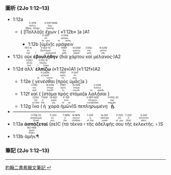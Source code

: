 ### 圖析 (2Jo 1:12–13)

- <rt>1:12a</rt> 
	- { <rt>[</rt><RUBY><ruby><ruby>Πολλὰ<rt>Many things</rt></ruby><rt>πολύς</rt></ruby><rt>A-APN</rt></RUBY><rt>]c</rt> <RUBY><ruby><ruby>*ἔχων*<rt>having</rt></ruby><rt>ἔχω</rt></ruby><rt>V-PAP-NSM</rt></RUBY> <rt>( </rt>«<rt>1:12b</rt>» <rt>]a</rt> }A1
		- <rt>1:12b</rt> <rt>[</rt><RUBY><ruby><ruby>ὑμῖν<rt>to you</rt></ruby><rt>σύ</rt></ruby><rt>P-2DP</rt></RUBY><rt>]c</rt> <RUBY><ruby><ruby>*γράφειν*<rt>to write,</rt></ruby><rt>γράφω</rt></ruby><rt>V-PAN</rt></RUBY> 
- <rt>1:12c</rt> <RUBY><ruby><ruby>οὐκ<rt>not</rt></ruby><rt>οὐ</rt></ruby><rt>PRT-N</rt></RUBY> <RUBY><ruby><ruby>**ἐβουλήθην**<rt>I purposed</rt></ruby><rt>βούλομαι</rt></ruby><rt>V-AOI-1S</rt></RUBY> (<RUBY><ruby><ruby>διὰ<rt>with</rt></ruby><rt>διά</rt></ruby><rt>PREP</rt></RUBY> <RUBY><ruby><ruby>χάρτου<rt>paper</rt></ruby><rt>χάρτης</rt></ruby><rt>N-GSM</rt></RUBY> <RUBY><ruby><ruby>καὶ<rt>and</rt></ruby><rt>καί</rt></ruby><rt>CONJ</rt></RUBY> <RUBY><ruby><ruby>μέλανος·<rt>ink;</rt></ruby><rt>μέλαν</rt></ruby><rt>N-GSN</rt></RUBY>)A2 
- <rt>1:12d</rt> <RUBY><ruby><ruby>ἀλλ᾽<rt>but</rt></ruby><rt>ἀλλά</rt></ruby><rt>CONJ</rt></RUBY> <RUBY><ruby><ruby>**ἐλπίζω**<rt>I hope</rt></ruby><rt>ἐλπίζω</rt></ruby><rt>V-PAI-1S</rt></RUBY> («<rt>1:12e</rt>»)A1 («<rt>1:12f</rt>»)A2
	- <rt>1:12e</rt> { <RUBY><ruby><ruby>*γενέσθαι*<rt>to come</rt></ruby><rt>γίνομαι</rt></ruby><rt>V-2ADN</rt></RUBY> <rt>[</rt><RUBY><ruby><ruby>πρὸς<rt>to</rt></ruby><rt>πρός</rt></ruby><rt>PREP</rt></RUBY> <RUBY><ruby><ruby>ὑμᾶς<rt>you,</rt></ruby><rt>σύ</rt></ruby><rt>P-2AP</rt></RUBY><rt>]a</rt> }
	- <rt>1:12f</rt> <RUBY><ruby><ruby>καὶ<rt>and</rt></ruby><rt>καί</rt></ruby><rt>CONJ</rt></RUBY> { <rt>[</rt><RUBY><ruby><ruby>στόμα<rt>mouth</rt></ruby><rt>στόμα</rt></ruby><rt>N-ASN</rt></RUBY> <RUBY><ruby><ruby>πρὸς<rt>to</rt></ruby><rt>πρός</rt></ruby><rt>PREP</rt></RUBY> <RUBY><ruby><ruby>στόμα<rt>mouth</rt></ruby><rt>στόμα</rt></ruby><rt>N-ASN</rt></RUBY><rt>]a</rt> <RUBY><ruby><ruby>*λαλῆσαι*<rt>to speak,</rt></ruby><rt>λαλέω</rt></ruby><rt>V-AAN</rt></RUBY> }
	- <rt>1:12g</rt> <RUBY><ruby><ruby>ἵνα<rt>so that</rt></ruby><rt>ἵνα</rt></ruby><rt>CONJ</rt></RUBY> (<RUBY><ruby><ruby>ἡ<rt>the</rt></ruby><rt>ὁ</rt></ruby><rt>T-NSF</rt></RUBY> <RUBY><ruby><ruby>χαρὰ<rt>joy</rt></ruby><rt>χαρά</rt></ruby><rt>N-NSF</rt></RUBY> <RUBY><ruby><ruby>ἡμῶν<rt>of us</rt></ruby><rt>ἐγώ</rt></ruby><rt>P-1GP</rt></RUBY>)S <RUBY><ruby><ruby>*πεπληρωμένη*<rt>completed</rt></ruby><rt>πληρόω</rt></ruby><rt>V-RPP-NSF</rt></RUBY> <RUBY><ruby><ruby>**ᾖ.**<rt>may be.</rt></ruby><rt>εἰμί</rt></ruby><rt>V-PAS-3S</rt></RUBY> 
- ——————————————
- <rt>1:13a</rt> <RUBY><ruby><ruby>**ἀσπάζεταί**<rt>Greet</rt></ruby><rt>ἀσπάζομαι</rt></ruby><rt>V-PNI-3S</rt></RUBY> (<RUBY><ruby><ruby>σε<rt>you,</rt></ruby><rt>σύ</rt></ruby><rt>P-2AS</rt></RUBY>)C (<RUBY><ruby><ruby>τὰ<rt>the</rt></ruby><rt>ὁ</rt></ruby><rt>T-NPN</rt></RUBY> <RUBY><ruby><ruby>τέκνα<rt>children</rt></ruby><rt>τέκνον</rt></ruby><rt>N-NPN</rt></RUBY> ‹ <RUBY><ruby><ruby>τῆς<rt>of the</rt></ruby><rt>ὁ</rt></ruby><rt>T-GSF</rt></RUBY> <RUBY><ruby><ruby>ἀδελφῆς<rt>sister</rt></ruby><rt>ἀδελφή</rt></ruby><rt>N-GSF</rt></RUBY> <RUBY><ruby><ruby>σου<rt>of you</rt></ruby><rt>σύ</rt></ruby><rt>P-2GS</rt></RUBY> <RUBY><ruby><ruby>τῆς<rt>[the]</rt></ruby><rt>ὁ</rt></ruby><rt>T-GSF</rt></RUBY> <RUBY><ruby><ruby>ἐκλεκτῆς.<rt>elect.</rt></ruby><rt>ἐκλεκτός</rt></ruby><rt>A-GSF</rt></RUBY> › )S 
- <rt>1:13b</rt> <RUBY><ruby><ruby>ἀμήν.¶<rt>Amen</rt></ruby><rt>ἀμήν</rt></ruby><rt>INJ-HEB</rt></RUBY> 

### 筆記 (2Jo 1:12–13)




---
[約翰二書希臘文筆記 ↵](2John-Notes.md)